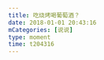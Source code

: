 ```yaml
---
title: 吃烧烤喝葡萄酒？
date: 2018-01-01 20:43:16
mCategories: [说说]
type: moment
time: t204316
---
```


<div id="pics-20180101204316"></div>

<script src="/lib/moment/pics.js"></script>
<script>
var data = [
    {"link": "2018-01-01_000000.jpeg", "type": "shuoshuo"},
    {"link": "2018-01-01_000001.jpeg", "type": "shuoshuo"},
    {"link": "2018-01-01_000002.jpeg", "type": "shuoshuo"}
];
picsRender(data, "pics-20180101204316");
</script>
